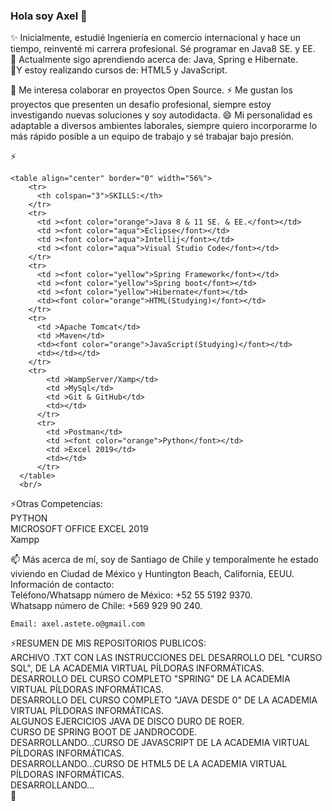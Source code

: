 ### Hola soy Axel 👋
✨ Inicialmente, estudié Ingeniería en comercio internacional y hace un tiempo, reinventé mi carrera profesional. Sé programar en Java8 SE. y EE.
<br>
🌱 Actualmente sigo aprendiendo acerca de: Java, Spring e Hibernate.
<br>
🌱Y estoy realizando cursos de: HTML5 y JavaScript. 
<br>

👯 Me interesa colaborar en proyectos Open Source. ⚡ Me gustan los proyectos que presenten un desafío profesional, siempre estoy investigando nuevas soluciones y soy autodidacta. 😄 Mi personalidad es adaptable a diversos ambientes laborales, siempre quiero incorporarme lo más rápido posible a un equipo de trabajo y sé trabajar bajo presión. 

⚡
   
    <table align="center" border="0" width="56%">
        <tr>
          <th colspan="3">SKILLS:</th>
        </tr>
        <tr>
          <td ><font color="orange">Java 8 & 11 SE. & EE.</font></td>
          <td ><font color="aqua">Eclipse</font></td>
          <td ><font color="aqua">Intellij</font></td>
          <td ><font color="aqua">Visual Studio Code</font></td>
        </tr>
        <tr>
          <td ><font color="yellow">Spring Framework</font></td>
          <td ><font color="yellow">Spring boot</font></td>
          <td ><font color="yellow">Hibernate</font></td>
          <td><font color="orange">HTML(Studying)</font></td>
        </tr>
        <tr>
          <td >Apache Tomcat</td>
          <td >Maven</td>
          <td><font color="orange">JavaScript(Studying)</font></td>
          <td></td></td>
        </tr>
        <tr>
            <td >WampServer/Xamp</td>
            <td >MySql</td>
            <td >Git & GitHub</td>
            <td></td>
          </tr>
          <tr>
            <td >Postman</td>
            <td ><font color="orange">Python</font></td>
            <td >Excel 2019</td>
            <td></td>
          </tr>
      </table>
      <br/>



⚡Otras Competencias: <br>
PYTHON <br>
MICROSOFT OFFICE EXCEL 2019 <br>
Xampp <br>

📫 Más acerca de mí, soy de Santiago de Chile y temporalmente he estado viviendo en Ciudad de México y Huntington Beach, California, EEUU. <br>
    Información de contacto:<br>
    Teléfono/Whatsapp número de México: +52 55 5192 9370.<br>
    Whatsapp número de Chile: +569 929 90 240.<br>
    
    Email: axel.astete.o@gmail.com
 
 ⚡RESUMEN DE MIS REPOSITORIOS PUBLICOS:<br>
  ARCHIVO .TXT CON LAS INSTRUCCIONES DEL DESARROLLO DEL "CURSO SQL", DE LA ACADEMIA VIRTUAL PÍLDORAS INFORMÁTICAS. <br>
  DESARROLLO DEL CURSO COMPLETO "SPRING" DE LA ACADEMIA VIRTUAL PÍLDORAS INFORMÁTICAS.<br>
  DESARROLLO DEL CURSO COMPLETO "JAVA DESDE 0" DE LA ACADEMIA VIRTUAL PÍLDORAS INFORMÁTICAS.<br>
  ALGUNOS EJERCICIOS JAVA DE DISCO DURO DE ROER.<br>
  CURSO DE SPRING BOOT DE JANDROCODE.<br>
  DESARROLLANDO...CURSO DE JAVASCRIPT DE LA ACADEMIA VIRTUAL PÍLDORAS INFORMÁTICAS.<br>
  DESARROLLANDO...CURSO DE HTML5 DE LA ACADEMIA VIRTUAL PÍLDORAS INFORMÁTICAS.<br>
  DESARROLLANDO...<br>
👋

<!--
- 🤔 I’m looking for help with ...
- 💬 Ask me about ...
- 📫 How to reach me: ...
- 😄 Pronouns: ...
- ⚡ Fun fact: ...
-->
